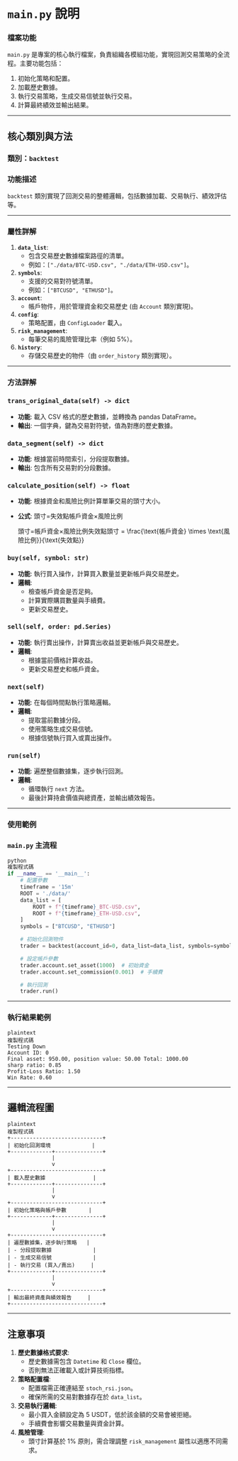 # `main.py` 說明

### 檔案功能

`main.py` 是專案的核心執行檔案，負責組織各模組功能，實現回測交易策略的全流程。主要功能包括：

1. 初始化策略和配置。
2. 加載歷史數據。
3. 執行交易策略，生成交易信號並執行交易。
4. 計算最終績效並輸出結果。

---

## 核心類別與方法

### 類別：`backtest`

### 功能描述

`backtest` 類別實現了回測交易的整體邏輯，包括數據加載、交易執行、績效評估等。

---

### 屬性詳解

1. **`data_list`**:
    - 包含交易歷史數據檔案路徑的清單。
    - 例如：`["./data/BTC-USD.csv", "./data/ETH-USD.csv"]`。
2. **`symbols`**:
    - 支援的交易對符號清單。
    - 例如：`["BTCUSD", "ETHUSD"]`。
3. **`account`**:
    - 帳戶物件，用於管理資金和交易歷史 (由 `Account` 類別實現)。
4. **`config`**:
    - 策略配置，由 `ConfigLoader` 載入。
5. **`risk_management`**:
    - 每筆交易的風險管理比率（例如 5%）。
6. **`history`**:
    - 存儲交易歷史的物件（由 `order_history` 類別實現）。

---

### 方法詳解

### `trans_original_data(self) -> dict`

- **功能**: 載入 CSV 格式的歷史數據，並轉換為 pandas DataFrame。
- **輸出**: 一個字典，鍵為交易對符號，值為對應的歷史數據。

### `data_segment(self) -> dict`

- **功能**: 根據當前時間索引，分段提取數據。
- **輸出**: 包含所有交易對的分段數據。

### `calculate_position(self) -> float`

- **功能**: 根據資金和風險比例計算單筆交易的頭寸大小。
- **公式**:
頭寸=失效點帳戶資金×風險比例​
    
    頭寸=帳戶資金×風險比例失效點頭寸 = \frac{\text{帳戶資金} \times \text{風險比例}}{\text{失效點}}
    

### `buy(self, symbol: str)`

- **功能**: 執行買入操作，計算買入數量並更新帳戶與交易歷史。
- **邏輯**:
    - 檢查帳戶資金是否足夠。
    - 計算實際購買數量與手續費。
    - 更新交易歷史。

### `sell(self, order: pd.Series)`

- **功能**: 執行賣出操作，計算賣出收益並更新帳戶與交易歷史。
- **邏輯**:
    - 根據當前價格計算收益。
    - 更新交易歷史和帳戶資金。

### `next(self)`

- **功能**: 在每個時間點執行策略邏輯。
- **邏輯**:
    - 提取當前數據分段。
    - 使用策略生成交易信號。
    - 根據信號執行買入或賣出操作。

### `run(self)`

- **功能**: 遍歷整個數據集，逐步執行回測。
- **邏輯**:
    - 循環執行 `next` 方法。
    - 最後計算持倉價值與總資產，並輸出績效報告。

---

### 使用範例

### `main.py` 主流程

```python
python
複製程式碼
if __name__ == '__main__':
    # 配置參數
    timeframe = '15m'
    ROOT = './data/'
    data_list = [
        ROOT + f"{timeframe}_BTC-USD.csv",
        ROOT + f"{timeframe}_ETH-USD.csv",
    ]
    symbols = ["BTCUSD", "ETHUSD"]

    # 初始化回測物件
    trader = backtest(account_id=0, data_list=data_list, symbols=symbols)

    # 設定帳戶參數
    trader.account.set_asset(1000)  # 初始資金
    trader.account.set_commission(0.001)  # 手續費

    # 執行回測
    trader.run()

```

---

### 執行結果範例

```
plaintext
複製程式碼
Testing Down
Account ID: 0
Final asset: 950.00, position value: 50.00 Total: 1000.00
sharp ratio: 0.85
Profit-Loss Ratio: 1.50
Win Rate: 0.60

```

---

## 邏輯流程圖

```
plaintext
複製程式碼
+-----------------------------+
| 初始化回測環境             |
+-------------+---------------+
              |
              v
+-----------------------------+
| 載入歷史數據               |
+-------------+---------------+
              |
              v
+-----------------------------+
| 初始化策略與帳戶參數       |
+-------------+---------------+
              |
              v
+-----------------------------+
| 遍歷數據集，逐步執行策略   |
| - 分段提取數據             |
| - 生成交易信號             |
| - 執行交易 (買入/賣出)     |
+-------------+---------------+
              |
              v
+-----------------------------+
| 輸出最終資產與績效報告     |
+-----------------------------+

```

---

## 注意事項

1. **歷史數據格式要求**:
    - 歷史數據需包含 `Datetime` 和 `Close` 欄位。
    - 否則無法正確載入或計算技術指標。
2. **策略配置檔**:
    - 配置檔需正確連結至 `stoch_rsi.json`。
    - 確保所需的交易對數據存在於 `data_list`。
3. **交易執行邏輯**:
    - 最小買入金額設定為 5 USDT，低於該金額的交易會被拒絕。
    - 手續費會影響交易數量與資金計算。
4. **風險管理**:
    - 頭寸計算基於 1% 原則，需合理調整 `risk_management` 屬性以適應不同需求。